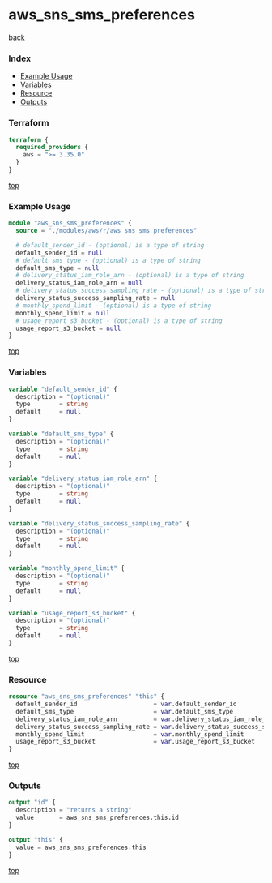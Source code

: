 # aws_sns_sms_preferences

[back](../aws.md)

### Index

- [Example Usage](#example-usage)
- [Variables](#variables)
- [Resource](#resource)
- [Outputs](#outputs)

### Terraform

```terraform
terraform {
  required_providers {
    aws = ">= 3.35.0"
  }
}
```

[top](#index)

### Example Usage

```terraform
module "aws_sns_sms_preferences" {
  source = "./modules/aws/r/aws_sns_sms_preferences"

  # default_sender_id - (optional) is a type of string
  default_sender_id = null
  # default_sms_type - (optional) is a type of string
  default_sms_type = null
  # delivery_status_iam_role_arn - (optional) is a type of string
  delivery_status_iam_role_arn = null
  # delivery_status_success_sampling_rate - (optional) is a type of string
  delivery_status_success_sampling_rate = null
  # monthly_spend_limit - (optional) is a type of string
  monthly_spend_limit = null
  # usage_report_s3_bucket - (optional) is a type of string
  usage_report_s3_bucket = null
}
```

[top](#index)

### Variables

```terraform
variable "default_sender_id" {
  description = "(optional)"
  type        = string
  default     = null
}

variable "default_sms_type" {
  description = "(optional)"
  type        = string
  default     = null
}

variable "delivery_status_iam_role_arn" {
  description = "(optional)"
  type        = string
  default     = null
}

variable "delivery_status_success_sampling_rate" {
  description = "(optional)"
  type        = string
  default     = null
}

variable "monthly_spend_limit" {
  description = "(optional)"
  type        = string
  default     = null
}

variable "usage_report_s3_bucket" {
  description = "(optional)"
  type        = string
  default     = null
}
```

[top](#index)

### Resource

```terraform
resource "aws_sns_sms_preferences" "this" {
  default_sender_id                     = var.default_sender_id
  default_sms_type                      = var.default_sms_type
  delivery_status_iam_role_arn          = var.delivery_status_iam_role_arn
  delivery_status_success_sampling_rate = var.delivery_status_success_sampling_rate
  monthly_spend_limit                   = var.monthly_spend_limit
  usage_report_s3_bucket                = var.usage_report_s3_bucket
}
```

[top](#index)

### Outputs

```terraform
output "id" {
  description = "returns a string"
  value       = aws_sns_sms_preferences.this.id
}

output "this" {
  value = aws_sns_sms_preferences.this
}
```

[top](#index)